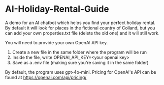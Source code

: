 # AI-Holiday-Rental-Guide
A demo for an AI chatbot which helps you find your perfect holiday rental. By default it will look for places in the fictional country of Colland, but you can add your own properties.txt file (delete the old one) and it will still work.

You will need to provide your own OpenAI API key. 
  1) Create a new file in the same folder where the program will be run
  2) Inside the file, write OPENAI_API_KEY=\<your openai key\>
  3) Save as a .env file (making sure you're saving it in the same folder)

By default, the program uses gpt-4o-mini. Pricing for OpenAI's API can be found at https://openai.com/api/pricing/
